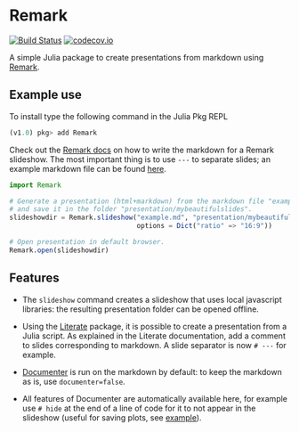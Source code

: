 # Remark

[![Build Status](https://travis-ci.org/piever/Remark.jl.svg?branch=master)](https://travis-ci.org/piever/Remark.jl)
[![codecov.io](http://codecov.io/github/piever/Remark.jl/coverage.svg?branch=master)](http://codecov.io/github/piever/Remark.jl?branch=master)

A simple Julia package to create presentations from markdown using [Remark](https://github.com/gnab/remark).

## Example use

To install type the following command in the Julia Pkg REPL

```julia
(v1.0) pkg> add Remark
```

Check out the [Remark docs](https://github.com/gnab/remark/wiki/Markdown) on how to write the markdown for a Remark slideshow. The most important thing is to use `---` to separate slides; an example markdown file can be found [here](https://github.com/piever/Remark.jl/blob/master/examples/example.md).

```julia
import Remark

# Generate a presentation (html+markdown) from the markdown file "example.md"
# and save it in the folder "presentation/mybeautifulslides".
slideshowdir = Remark.slideshow("example.md", "presentation/mybeautifulslides",
                                options = Dict("ratio" => "16:9"))

# Open presentation in default browser.
Remark.open(slideshowdir)
```

## Features

- The `slideshow` command creates a slideshow that uses local javascript libraries: the resulting presentation folder can be opened offline.

- Using the [Literate](https://github.com/fredrikekre/Literate.jl) package, it is possible to create a presentation from a Julia script. As explained in the Literate documentation, add a comment to slides corresponding to markdown. A slide separator is now `# ---` for example.

- [Documenter](https://github.com/JuliaDocs/Documenter.jl) is run on the markdown by default: to keep the markdown as is, use `documenter=false`.

- All features of Documenter are automatically available here, for example use `# hide` at the end of a line of code for it to not appear in the slideshow (useful for saving plots, see [example](https://github.com/piever/Remark.jl/blob/master/examples/example.md)).
